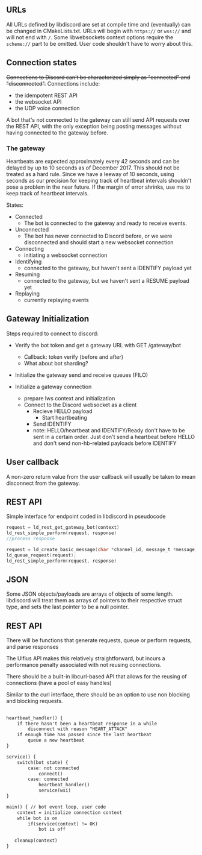 ## URLs
All URLs defined by libdiscord are set at compile time and (eventually) can be changed in CMakeLists.txt.
URLs will begin with ``https://`` or ``wss://`` and will not end with ``/``. Some libwebsockets context options require 
the `scheme://` part to be omitted. User code shouldn't have to worry about this.

## Connection states
~~Connections to Discord can't be characterized simply as "connected" and "disconnected".~~ Connections include:
* the idempotent REST API
* the websocket API
* the UDP voice connection

A bot that's not connected to the gateway can still send API requests over the REST API, with the only
exception being posting messages without having connected to the gateway before. 

### The gateway
Heartbeats are expected approximately every 42 seconds and can be delayed by up to 10 seconds
as of December 2017. This should not be treated as a hard rule. Since we have a leeway of 10 seconds,
using seconds as our precision for keeping track of heartbeat intervals shouldn't pose a problem in the near future.
If the margin of error shrinks, use ms to keep track of heartbeat intervals.

States:
* Connected
  * The bot is connected to the gateway and ready to receive events.
* Unconnected
  * The bot has never connected to Discord before, or we were disconnected and should start a new websocket connection
* Connecting
  * initiating a websocket connection
* Identifying
  * connected to the gateway, but haven't sent a IDENTIFY payload yet
* Resuming
  * connected to the gateway, but we haven't sent a RESUME payload yet
* Replaying
  * currently replaying events

## Gateway Initialization
Steps required to connect to discord:
* Verify the bot token and get a gateway URL with GET /gateway/bot
    * Callback: token verify (before and after)
    * What about bot sharding?
    
* Initialize the gateway send and receive queues (FILO)
* Initialize a gateway connection
    * prepare lws context and initialization
    * Connect to the Discord websocket as a client
        * Recieve HELLO payload
            * Start heartbeating
        * Send IDENTIFY
        * note: HELLO/heartbeat and IDENTIFY/Ready don't have to be sent in a certain order.
        Just don't send a heartbeat before HELLO and don't send non-hb-related payloads before IDENTIFY
    
## User callback
A non-zero return value from the user callback will usually be taken to mean disconnect from the gateway.

## REST API 
Simple interface for endpoint coded in libdiscord in pseudocode
```C
request = ld_rest_get_gateway_bot(context)
ld_rest_simple_perform(request, response)
//process response
```
```C
request = ld_create_basic_message(char *channel_id, message_t *message);
ld_queue_request(request);
ld_rest_simple_perform(request, response)
```

## JSON 
Some JSON objects/payloads are arrays of objects of some length. libdiscord will treat them as arrays of pointers to 
their respective struct type, and sets the last pointer to be a null pointer.

## REST API
There will be functions that generate requests, queue or perform requests, and parse responses

The Ulfius API makes this relatively straightforward, but incurs a performance penalty associated with not reusing connections.

There should be a built-in libcurl-based API that allows for the reusing of connections (have a pool of easy handles)

Similar to the curl interface, there should be an option to use non blocking and blocking requests. 

## 
```markdown
heartbeat_handler() {
    if there hasn't been a heartbeat response in a while
        disconnect with reason "HEART_ATTACK"
    if enough time has passed since the last heartbeat
        queue a new heartbeat
}

service() {
    switch(bot state) {
        case: not connected
            connect()
        case: connected
            heartbeat_handler()
            service(wsi)
}

main() { // bot event loop, user code
    context = initialize connection context
    while bot is on
        if(service(context) != OK) 
            bot is off
            
   cleanup(context)
}

```